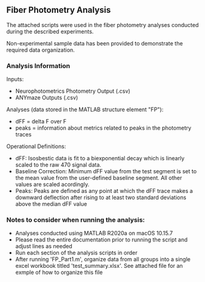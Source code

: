 ## Fiber Photometry Analysis

The attached scripts were used in the fiber photometry analyses conducted during the described experiments.

Non-experimental sample data has been provided to demonstrate the required data organization.

### Analysis Information

Inputs: 
- Neurophotometrics Photometry Output (.csv)
- ANYmaze Outputs (.csv)

Analyses (data stored in the MATLAB structure element "FP"):
- dFF = delta F over F
- peaks = information about metrics related to peaks in the photometry traces

Operational Definitions:
- dFF: Isosbestic data is fit to a biexponential decay which is linearly scaled to the raw 470 signal data.
- Baseline Correction: Minimum dFF value from the test segment is set to the mean value from the user-defined baseline segment. All other values are scaled acordingly.
- Peaks: Peaks are defined as any point at which the dFF trace makes a downward deflection after rising to at least two standard deviations above the median dFF value 

### Notes to consider when running the analysis:

- Analyses conducted using MATLAB R2020a on macOS 10.15.7
- Please read the entire documentation prior to running the script and adjust lines as needed
- Run each section of the analysis scripts in order
- After running 'FP_Part1.m', organize data from all groups into a single excel workbook titled 'test_summary.xlsx'. See attached file for an exmple of how to organize this file 


